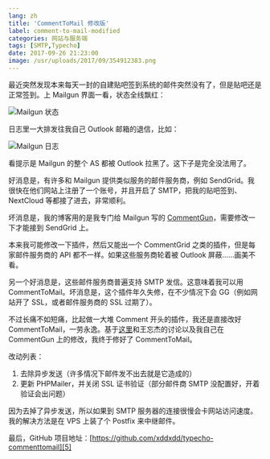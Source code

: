 ```yaml
---
lang: zh
title: 'CommentToMail 修改版'
label: comment-to-mail-modified
categories: 网站与服务端
tags: [SMTP,Typecho]
date: 2017-09-26 21:23:00
image: /usr/uploads/2017/09/354912383.png
---
```

最近突然发现本来每天一封的自建贴吧签到系统的邮件突然没有了，但是贴吧还是正常签到。上 Mailgun 界面一看，状态全线飘红：

![Mailgun 状态][1]

日志里一大排发往我自己 Outlook 邮箱的退信，比如：

![Mailgun 日志][2]

看提示是 Mailgun 的整个 AS 都被 Outlook 拉黑了。这下子是完全没法用了。

好消息是，有许多和 Mailgun 提供类似服务的邮件服务商，例如 SendGrid。我很快在他们网站上注册了一个账号，并且开启了 SMTP，把我的贴吧签到、NextCloud 等都接了进去，非常顺利。

坏消息是，我的博客用的是我专门给 Mailgun 写的 [CommentGun][3]，需要修改一下才能接到 SendGrid 上。

本来我可能修改一下插件，然后又能出一个 CommentGrid 之类的插件，但是每家邮件服务商的 API 都不一样。如果这些服务商轮着被 Outlook 屏蔽……画美不看。

另一个好消息是，这些邮件服务商普遍支持 SMTP 发信。这意味着我可以用 CommentToMail。坏消息是，这个插件年久失修，在不少情况下会 GG（例如网站开了 SSL，或者邮件服务商的 SSL 过期了）。

不过长痛不如短痛，比起做一大堆 Comment 开头的插件，我还是直接改好 CommentToMail，一劳永逸。基于[这里][4]和王忘杰的讨论以及我自己在 CommentGun 上的修改，我终于修好了 CommentToMail。

改动列表：
1. 去除异步发送（许多情况下邮件发不出去就是它造成的）
2. 更新 PHPMailer，并关闭 SSL 证书验证（部分邮件商 SMTP 没配置好，开着验证会出问题）

因为去掉了异步发送，所以如果到 SMTP 服务器的连接很慢会卡网站访问速度。我的解决方法是在 VPS 上装了个 Postfix 来中继邮件。

最后，GitHub 项目地址：[https://github.com/xddxdd/typecho-commenttomail][5]

  [1]: /usr/uploads/2017/09/354912383.png
  [2]: /usr/uploads/2017/09/984326858.png
  [3]: /article/modify-website/mailgun-typecho-comment-email-notification.lantian
  [4]: /article/modify-website/mailgun-typecho-comment-email-notification.lantian
  [5]: https://github.com/xddxdd/typecho-commenttomail
